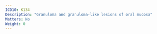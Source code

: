 ```yaml
---
ICD10: K134
Description: "Granuloma and granuloma-like lesions of oral mucosa"
Matters: No
Weight: 0
---
```


